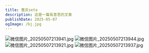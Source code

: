 ```yaml
---
title: 重庆seto
description: 这是一篇有意思的文章
publishDate: 2025-05-07
ogImage: /bj.jpg
---
```

![微信图片_20250507213941.jpg](https://img.picui.cn/free/2025/05/07/681b62d79c87a.jpg)
![微信图片_20250507213944.jpg](https://img.picui.cn/free/2025/05/07/681b62d6c0a12.jpg)
![微信图片_20250507213921.jpg](https://img.picui.cn/free/2025/05/07/681b62c3626d2.jpg)
![微信图片_20250507213937.jpg](https://img.picui.cn/free/2025/05/07/681b62d97812a.jpg)
